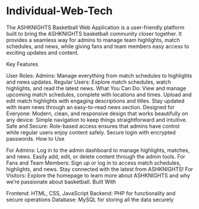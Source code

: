 # Individual-Web-Tech
The ASHKNIGHTS Basketball Web Application is a user-friendly platform built to bring the ASHKNIGHTS basketball community closer together. It provides a seamless way for admins to manage team highlights, match schedules, and news, while giving fans and team members easy access to exciting updates and content.

Key Features

User Roles:
Admins: Manage everything from match schedules to highlights and news updates.
Regular Users: Explore match schedules, watch highlights, and read the latest news.
What You Can Do:
View and manage upcoming match schedules, complete with locations and times.
Upload and edit match highlights with engaging descriptions and titles.
Stay updated with team news through an easy-to-read news section.
Designed for Everyone:
Modern, clean, and responsive design that works beautifully on any device.
Simple navigation to keep things straightforward and intuitive.
Safe and Secure:
Role-based access ensures that admins have control while regular users enjoy content safely.
Secure login with encrypted passwords.
How to Use

For Admins:
Log in to the admin dashboard to manage highlights, matches, and news.
Easily add, edit, or delete content through the admin tools.
For Fans and Team Members:
Sign up or log in to access match schedules, highlights, and news.
Stay connected with the latest from ASHKNIGHTS!
For Visitors:
Explore the homepage to learn more about ASHKNIGHTS and why we’re passionate about basketball.
Built With

Frontend: HTML, CSS, JavaScript
Backend: PHP for functionality and secure operations
Database: MySQL for storing all the data securely
